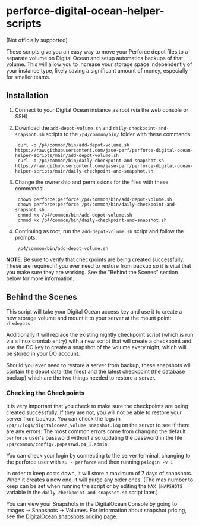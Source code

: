 # perforce-digital-ocean-helper-scripts
(Not officially supported)

These scripts give you an easy way to move your Perforce depot files to a separate volume on Digital Ocean and setup automatics backups of that volume. This will allow you to increase your storage space independently of your instance type, likely saving a significant amount of money, especially for smaller teams.

## Installation

1. Connect to your Digital Ocean instance as root (via the web console or SSH)
2. Download the `add-depot-volume.sh` and `daily-checkpoint-and-snapshot.sh` scripts to the `/p4/common/bin/` folder with these commands:

        curl -o /p4/common/bin/add-depot-volume.sh https://raw.githubusercontent.com/jase-perf/perforce-digital-ocean-helper-scripts/main/add-depot-volume.sh
        curl -o /p4/common/bin/daily-checkpoint-and-snapshot.sh https://raw.githubusercontent.com/jase-perf/perforce-digital-ocean-helper-scripts/main/daily-checkpoint-and-snapshot.sh
3. Change the ownership and permissions for the files with these commands:

        chown perforce:perforce /p4/common/bin/add-depot-volume.sh
        chown perforce:perforce /p4/common/bin/daily-checkpoint-and-snapshot.sh
        chmod +x /p4/common/bin/add-depot-volume.sh
        chmod +x /p4/common/bin/daily-checkpoint-and-snapshot.sh
4. Continuing as root, run the `add-depot-volume.sh` script and follow the prompts:

        /p4/common/bin/add-depot-volume.sh

**NOTE**: Be sure to verify that checkpoints are being created successfully. These are required if you ever need to restore from backup so it is vital that you make sure they are working. See the "Behind the Scenes" section below for more information.

## Behind the Scenes

This script will take your Digital Ocean access key and use it to create a new storage volume and mount it to your server at the mount point: `/hxdepots`

Additionally it will replace the existing nightly checkpoint script (which is run via a linux crontab entry) with a new script that will create a checkpoint and use the DO key to create a snapshot of the volume every night, which will be stored in your DO account.

Should you ever need to restore a server from backup, these snapshots will contain the depot data (the files) and the latest checkpoint (the database backup) which are the two things needed to restore a server. 

### Checking the Checkpoints
It is very important that you check to make sure the checkpoints are being created successfully. If they are not, you will not be able to restore your server from backup. You can check the logs in `/p4/1/logs/digitalocean_volume_snapshot.log` on the server to see if there are any errors. 
The most common errors come from changing the default `perforce` user's password without also updating the password in the file `/p4/common/config/.p4passwd.p4_1.admin`.

You can check your login by connecting to the server terminal, changing to the perforce user with `su - perforce` and then running `p4login -v 1`

In order to keep costs down, it will store a maximum of 7 days of snapshots. When it creates a new one, it will purge any older ones.
(The max number to keep can be set when running the script or by editing the `MAX_SNAPSHOTS` variable in the `daily-checkpoint-and-snapshot.sh` script later.)

You can view your Snapshots in the DigitalOcean Console by going to Images -> Snapshots -> Volumes.
For information about snapshot pricing, see the [DigitalOcean snapshots pricing page](https://docs.digitalocean.com/products/images/snapshots/details/pricing/).
